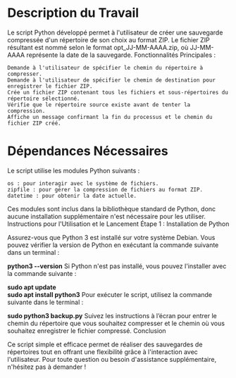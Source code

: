 # Description du Travail

Le script Python développé permet à l'utilisateur de créer une sauvegarde compressée d'un répertoire de son choix au format ZIP. Le fichier ZIP résultant est nommé selon le format opt_JJ-MM-AAAA.zip, où JJ-MM-AAAA représente la date de la sauvegarde.
Fonctionnalités Principales :

    Demande à l'utilisateur de spécifier le chemin du répertoire à compresser.
    Demande à l'utilisateur de spécifier le chemin de destination pour enregistrer le fichier ZIP.
    Crée un fichier ZIP contenant tous les fichiers et sous-répertoires du répertoire sélectionné.
    Vérifie que le répertoire source existe avant de tenter la compression.
    Affiche un message confirmant la fin du processus et le chemin du fichier ZIP créé.

# Dépendances Nécessaires

Le script utilise les modules Python suivants :

    os : pour interagir avec le système de fichiers.
    zipfile : pour gérer la compression de fichiers au format ZIP.
    datetime : pour obtenir la date actuelle.

Ces modules sont inclus dans la bibliothèque standard de Python, donc aucune installation supplémentaire n'est nécessaire pour les utiliser.
Instructions pour l'Utilisation et le Lancement
Étape 1 : Installation de Python

Assurez-vous que Python 3 est installé sur votre système Debian. Vous pouvez vérifier la version de Python en exécutant la commande suivante dans un terminal :

**python3 --version**
Si Python n'est pas installé, vous pouvez l'installer avec la commande suivante :

**sudo apt update  
sudo apt install python3**
Pour exécuter le script, utilisez la commande suivante dans le terminal :

**sudo python3 backup.py**
Suivez les instructions à l’écran pour entrer le chemin du répertoire que vous souhaitez compresser et le chemin où vous souhaitez enregistrer le fichier compressé.
Conclusion

Ce script simple et efficace permet de réaliser des sauvegardes de répertoires tout en offrant une flexibilité grâce à l'interaction avec l'utilisateur. Pour toute question ou besoin d'assistance supplémentaire, n'hésitez pas à demander !
